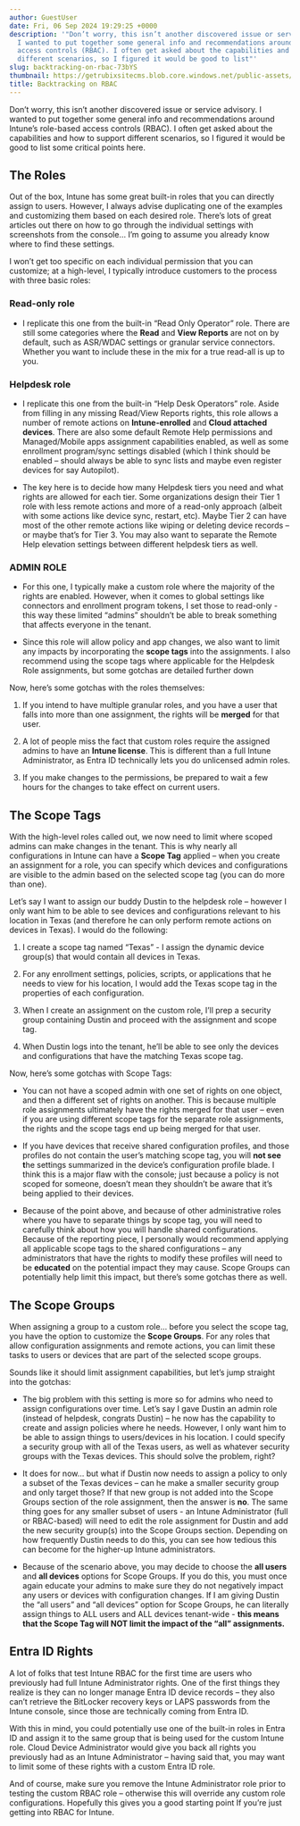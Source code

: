 ```yaml
---
author: GuestUser
date: Fri, 06 Sep 2024 19:29:25 +0000
description: '"Don’t worry, this isn’t another discovered issue or service advisory.
  I wanted to put together some general info and recommendations around Intune’s role-based
  access controls (RBAC). I often get asked about the capabilities and how to support
  different scenarios, so I figured it would be good to list"'
slug: backtracking-on-rbac-73bYS
thumbnail: https://getrubixsitecms.blob.core.windows.net/public-assets/content/v1/thumbnails/backtracking-on-rbac-73bYS_thumbnail.jpg
title: Backtracking on RBAC
---
```


Don’t worry, this isn’t another discovered issue or service advisory. I wanted to put together some general info and recommendations around Intune’s role-based access controls (RBAC). I often get asked about the capabilities and how to support different scenarios, so I figured it would be good to list some critical points here.

The Roles
---------

Out of the box, Intune has some great built-in roles that you can directly assign to users. However, I always advise duplicating one of the examples and customizing them based on each desired role. There’s lots of great articles out there on how to go through the individual settings with screenshots from the console… I’m going to assume you already know where to find these settings.

I won’t get too specific on each individual permission that you can customize; at a high-level, I typically introduce customers to the process with three basic roles:

### Read-only role

-   I replicate this one from the built-in “Read Only Operator” role. There are still some categories where the **Read** and **View Reports** are not on by default, such as ASR/WDAC settings or granular service connectors. Whether you want to include these in the mix for a true read-all is up to you.
    

### Helpdesk role

-   I replicate this one from the built-in “Help Desk Operators” role. Aside from filling in any missing Read/View Reports rights, this role allows a number of remote actions on **Intune-enrolled** and **Cloud attached devices**. There are also some default Remote Help permissions and Managed/Mobile apps assignment capabilities enabled, as well as some enrollment program/sync settings disabled (which I think should be enabled – should always be able to sync lists and maybe even register devices for say Autopilot).
    
-   The key here is to decide how many Helpdesk tiers you need and what rights are allowed for each tier. Some organizations design their Tier 1 role with less remote actions and more of a read-only approach (albeit with some actions like device sync, restart, etc). Maybe Tier 2 can have most of the other remote actions like wiping or deleting device records – or maybe that’s for Tier 3. You may also want to separate the Remote Help elevation settings between different helpdesk tiers as well.
    

### ADMIN ROLE

-   For this one, I typically make a custom role where the majority of the rights are enabled. However, when it comes to global settings like connectors and enrollment program tokens, I set those to read-only - this way these limited “admins” shouldn’t be able to break something that affects everyone in the tenant.
    
-   Since this role will allow policy and app changes, we also want to limit any impacts by incorporating the **scope tags** into the assignments. I also recommend using the scope tags where applicable for the Helpdesk Role assignments, but some gotchas are detailed further down
    

Now, here’s some gotchas with the roles themselves:

1.  If you intend to have multiple granular roles, and you have a user that falls into more than one assignment, the rights will be **merged** for that user.
    
2.  A lot of people miss the fact that custom roles require the assigned admins to have an **Intune license**. This is different than a full Intune Administrator, as Entra ID technically lets you do unlicensed admin roles.
    
3.  If you make changes to the permissions, be prepared to wait a few hours for the changes to take effect on current users.
    

The Scope Tags
--------------

With the high-level roles called out, we now need to limit where scoped admins can make changes in the tenant. This is why nearly all configurations in Intune can have a **Scope Tag** applied – when you create an assignment for a role, you can specify which devices and configurations are visible to the admin based on the selected scope tag (you can do more than one).

Let’s say I want to assign our buddy Dustin to the helpdesk role – however I only want him to be able to see devices and configurations relevant to his location in Texas (and therefore he can only perform remote actions on devices in Texas). I would do the following:

1.  I create a scope tag named “Texas” - I assign the dynamic device group(s) that would contain all devices in Texas.
    
2.  For any enrollment settings, policies, scripts, or applications that he needs to view for his location, I would add the Texas scope tag in the properties of each configuration.
    
3.  When I create an assignment on the custom role, I’ll prep a security group containing Dustin and proceed with the assignment and scope tag.
    
4.  When Dustin logs into the tenant, he’ll be able to see only the devices and configurations that have the matching Texas scope tag.
    

Now, here’s some gotchas with Scope Tags:

-   You can not have a scoped admin with one set of rights on one object, and then a different set of rights on another. This is because multiple role assignments ultimately have the rights merged for that user – even if you are using different scope tags for the separate role assignments, the rights and the scope tags end up being merged for that user.
    

-   If you have devices that receive shared configuration profiles, and those profiles do not contain the user’s matching scope tag, you will **not see t**he settings summarized in the device’s configuration profile blade. I think this is a major flaw with the console; just because a policy is not scoped for someone, doesn’t mean they shouldn’t be aware that it’s being applied to their devices.
    

-   Because of the point above, and because of other administrative roles where you have to separate things by scope tag, you will need to carefully think about how you will handle shared configurations. Because of the reporting piece, I personally would recommend applying all applicable scope tags to the shared configurations – any administrators that have the rights to modify these profiles will need to be **educated** on the potential impact they may cause. Scope Groups can potentially help limit this impact, but there’s some gotchas there as well.
    

The Scope Groups
----------------

When assigning a group to a custom role… before you select the scope tag, you have the option to customize the **Scope Groups**. For any roles that allow configuration assignments and remote actions, you can limit these tasks to users or devices that are part of the selected scope groups.

Sounds like it should limit assignment capabilities, but let’s jump straight into the gotchas:

-   The big problem with this setting is more so for admins who need to assign configurations over time. Let’s say I gave Dustin an admin role (instead of helpdesk, congrats Dustin) – he now has the capability to create and assign policies where he needs. However, I only want him to be able to assign things to users/devices in his location. I could specify a security group with all of the Texas users, as well as whatever security groups with the Texas devices. This should solve the problem, right?
    

-   It does for now… but what if Dustin now needs to assign a policy to only a subset of the Texas devices – can he make a smaller security group and only target those? If that new group is not added into the Scope Groups section of the role assignment, then the answer is **no**. The same thing goes for any smaller subset of users - an Intune Administrator (full or RBAC-based) will need to edit the role assignment for Dustin and add the new security group(s) into the Scope Groups section. Depending on how frequently Dustin needs to do this, you can see how tedious this can become for the higher-up Intune administrators.
    

-   Because of the scenario above, you may decide to choose the **all users** and **all devices** options for Scope Groups. If you do this, you must once again educate your admins to make sure they do not negatively impact any users or devices with configuration changes. If I am giving Dustin the “all users” and “all devices” option for Scope Groups, he can literally assign things to ALL users and ALL devices tenant-wide - **this means that the Scope Tag will NOT limit the impact of the “all” assignments.**
    

Entra ID Rights
---------------

A lot of folks that test Intune RBAC for the first time are users who previously had full Intune Administrator rights. One of the first things they realize is they can no longer manage Entra ID device records – they also can’t retrieve the BitLocker recovery keys or LAPS passwords from the Intune console, since those are technically coming from Entra ID.

With this in mind, you could potentially use one of the built-in roles in Entra ID and assign it to the same group that is being used for the custom Intune role. Cloud Device Administrator would give you back all rights you previously had as an Intune Administrator – having said that, you may want to limit some of these rights with a custom Entra ID role.

And of course, make sure you remove the Intune Administrator role prior to testing the custom RBAC role – otherwise this will override any custom role configurations. Hopefully this gives you a good starting point If you’re just getting into RBAC for Intune.
